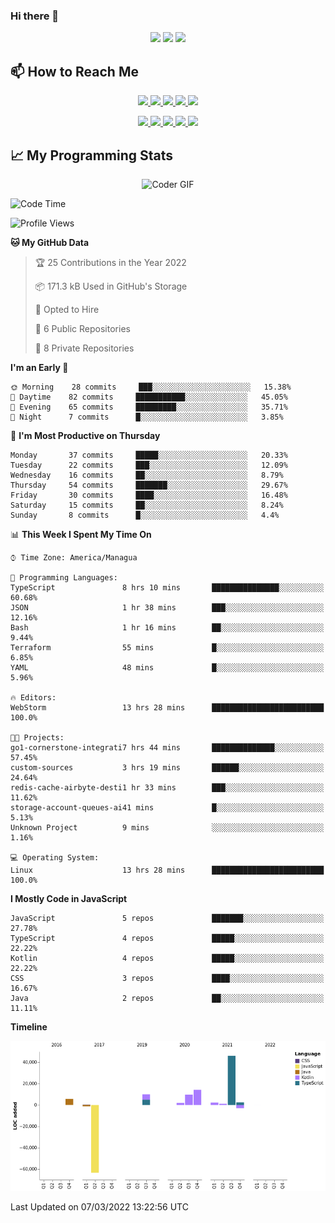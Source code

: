 ### Hi there 👋

<!--
**DevKenny/DevKenny** is a ✨ _special_ ✨ repository because its `README.md` (this file) appears on your GitHub profile.

Here are some ideas to get you started:

- 🔭 I’m currently working on ...
- 🌱 I’m currently learning ...
- 👯 I’m looking to collaborate on ...
- 🤔 I’m looking for help with ...
- 💬 Ask me about ...
- 📫 How to reach me: ...
- 😄 Pronouns: ...
- ⚡ Fun fact: ...
-->

<p align = "center">
  <img src="https://github-readme-stats.vercel.app/api?username=DevKenny&count_private=true&show_icons=true&theme=graywhite&line_height=30&hide_border=true">
  <img src="https://github-readme-stats.vercel.app/api/top-langs/?username=DevKenny&hide=html,css&theme=graywhite&hide_border=true">
  <img src="https://github-profile-summary-cards.vercel.app/api/cards/profile-details?username=DevKenny&theme=vue">
</p>

## 📫 How to Reach Me

<p align="center">
 <a href="https://devkenny.github.io">
  <img src="https://img.shields.io/badge/DevKenny-%23206A5D.svg?&style=for-the-badge&logo=jquery&logoColor=white" />
 </a>

 <a href="https://www.linkedin.com/in/hreal92">
  <img src="https://img.shields.io/badge/connect-%230077B5.svg?&style=for-the-badge&logo=linkedin&logoColor=white" />
 </a>

 <a href="https://join.skype.com/invite/IQ6gVADlpBSM">
  <img src="https://img.shields.io/badge/chat-%2300AFF0.svg?&style=for-the-badge&logo=skype&logoColor=white" />
 </a>

 <a href="mailto:realherrold@gmail.com">
  <img src="https://img.shields.io/badge/email-%23C14438.svg?&style=for-the-badge&logo=Gmail&logoColor=white" />
 </a>

 <a href="https://wa.me/50589517503">
  <img src="https://img.shields.io/badge/Whatsapp-%2300BFA5.svg?&style=for-the-badge&logo=Whatsapp&logoColor=white" />
 </a>
</p>

<p align="center">
  <a href="#">
    <img src="https://badges.pufler.dev/visits/DevKenny/DevKenny?style=flat-square&color=green&logo=github">
  </a>
  <a href="#">
    <img src="https://badges.pufler.dev/years/DevKenny?style=flat-square&color=green&logo=github">
  </a>
  <a href="#">
    <img src="https://badges.pufler.dev/repos/DevKenny?style=flat-square&color=green&logo=github">
  </a>
  <a href="#">
    <img src="https://badges.pufler.dev/gists/DevKenny?style=flat-square&color=green&logo=github">
  </a>
  <a href="#">
    <img src="https://badges.pufler.dev/commits/monthly/DevKenny?style=flat-square&color=green&logo=github">
  </a>
</p>

## 📈 My Programming Stats

<p align="center">
 <img src="https://www.mygo.ge/uploads/blog/1584023795.jpg" alt="Coder GIF" style="max-width:500px">
</p>

<!--START_SECTION:waka-->
![Code Time](http://img.shields.io/badge/Code%20Time-3%2C586%20hrs%205%20mins-blue)

![Profile Views](http://img.shields.io/badge/Profile%20Views-0-blue)

**🐱 My GitHub Data** 

> 🏆 25 Contributions in the Year 2022
 > 
> 📦 171.3 kB Used in GitHub's Storage 
 > 
> 💼 Opted to Hire
 > 
> 📜 6 Public Repositories 
 > 
> 🔑 8 Private Repositories  
 > 
**I'm an Early 🐤** 

```text
🌞 Morning    28 commits     ███░░░░░░░░░░░░░░░░░░░░░░   15.38% 
🌆 Daytime    82 commits     ███████████░░░░░░░░░░░░░░   45.05% 
🌃 Evening    65 commits     █████████░░░░░░░░░░░░░░░░   35.71% 
🌙 Night      7 commits      █░░░░░░░░░░░░░░░░░░░░░░░░   3.85%

```
📅 **I'm Most Productive on Thursday** 

```text
Monday       37 commits     █████░░░░░░░░░░░░░░░░░░░░   20.33% 
Tuesday      22 commits     ███░░░░░░░░░░░░░░░░░░░░░░   12.09% 
Wednesday    16 commits     ██░░░░░░░░░░░░░░░░░░░░░░░   8.79% 
Thursday     54 commits     ███████░░░░░░░░░░░░░░░░░░   29.67% 
Friday       30 commits     ████░░░░░░░░░░░░░░░░░░░░░   16.48% 
Saturday     15 commits     ██░░░░░░░░░░░░░░░░░░░░░░░   8.24% 
Sunday       8 commits      █░░░░░░░░░░░░░░░░░░░░░░░░   4.4%

```


📊 **This Week I Spent My Time On** 

```text
⌚︎ Time Zone: America/Managua

💬 Programming Languages: 
TypeScript               8 hrs 10 mins       ███████████████░░░░░░░░░░   60.68% 
JSON                     1 hr 38 mins        ███░░░░░░░░░░░░░░░░░░░░░░   12.16% 
Bash                     1 hr 16 mins        ██░░░░░░░░░░░░░░░░░░░░░░░   9.44% 
Terraform                55 mins             █░░░░░░░░░░░░░░░░░░░░░░░░   6.85% 
YAML                     48 mins             █░░░░░░░░░░░░░░░░░░░░░░░░   5.96%

🔥 Editors: 
WebStorm                 13 hrs 28 mins      █████████████████████████   100.0%

🐱‍💻 Projects: 
go1-cornerstone-integrati7 hrs 44 mins       ██████████████░░░░░░░░░░░   57.45% 
custom-sources           3 hrs 19 mins       ██████░░░░░░░░░░░░░░░░░░░   24.64% 
redis-cache-airbyte-desti1 hr 33 mins        ███░░░░░░░░░░░░░░░░░░░░░░   11.62% 
storage-account-queues-ai41 mins             █░░░░░░░░░░░░░░░░░░░░░░░░   5.13% 
Unknown Project          9 mins              ░░░░░░░░░░░░░░░░░░░░░░░░░   1.16%

💻 Operating System: 
Linux                    13 hrs 28 mins      █████████████████████████   100.0%

```

**I Mostly Code in JavaScript** 

```text
JavaScript               5 repos             ███████░░░░░░░░░░░░░░░░░░   27.78% 
TypeScript               4 repos             █████░░░░░░░░░░░░░░░░░░░░   22.22% 
Kotlin                   4 repos             █████░░░░░░░░░░░░░░░░░░░░   22.22% 
CSS                      3 repos             ████░░░░░░░░░░░░░░░░░░░░░   16.67% 
Java                     2 repos             ██░░░░░░░░░░░░░░░░░░░░░░░   11.11%

```


**Timeline**

![Chart not found](https://raw.githubusercontent.com/DevKenny/DevKenny/main/charts/bar_graph.png) 


 Last Updated on 07/03/2022 13:22:56 UTC
<!--END_SECTION:waka-->
